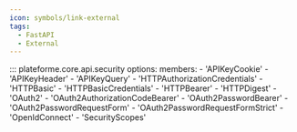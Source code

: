 ```yaml
---
icon: symbols/link-external
tags:
  - FastAPI
  - External
---
```


::: plateforme.core.api.security
    options:
      members:
        - 'APIKeyCookie'
        - 'APIKeyHeader'
        - 'APIKeyQuery'
        - 'HTTPAuthorizationCredentials'
        - 'HTTPBasic'
        - 'HTTPBasicCredentials'
        - 'HTTPBearer'
        - 'HTTPDigest'
        - 'OAuth2'
        - 'OAuth2AuthorizationCodeBearer'
        - 'OAuth2PasswordBearer'
        - 'OAuth2PasswordRequestForm'
        - 'OAuth2PasswordRequestFormStrict'
        - 'OpenIdConnect'
        - 'SecurityScopes'
